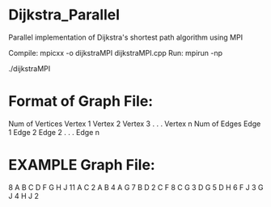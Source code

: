# Dijkstra_Parallel
Parallel implementation of Dijkstra's shortest path algorithm using MPI

Compile:  mpicxx -o dijkstraMPI dijkstraMPI.cpp
Run:      mpirun -np <p> ./dijkstraMPI <graphFile>

# Format of Graph File:

Num of Vertices
Vertex 1
Vertex 2
Vertex 3
.
.
.
Vertex n
Num of Edges
Edge 1
Edge 2
Edge 2
.
.
.
Edge n

# EXAMPLE Graph File:
8
A
B
C
D
F
G
H
J
11
A C 2
A B 4
A G 7
B D 2
C F 8
C G 3
D G 5
D H 6
F J 3
G J 4
H J 2
